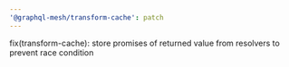 ```yaml
---
'@graphql-mesh/transform-cache': patch
---
```


fix(transform-cache): store promises of returned value from resolvers to prevent race condition
